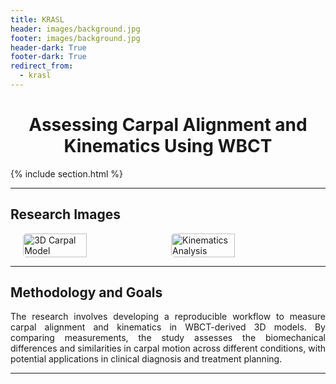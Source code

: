 ```yaml
---
title: KRASL
header: images/background.jpg
footer: images/background.jpg
header-dark: True
footer-dark: True
redirect_from:
  - krasl
---
```


<h1 style="text-align: center;">Assessing Carpal Alignment and Kinematics Using WBCT</h1>

{% include section.html %}

---

## Research Images

<div style="display: flex; flex-wrap: wrap; gap: 10px; justify-content: center;">
  <img src="url(/images/projects/krasl/img1.png)" alt="3D Carpal Model" style="width: 45%; height: auto; border-radius: 5px;">
  <img src="url(/images/projects/krasl/img4.png)" alt="Kinematics Analysis" style="width: 45%; height: auto; border-radius: 5px;">
</div>

---

## Methodology and Goals

<p style="text-align: justify;">
The research involves developing a reproducible workflow to measure carpal alignment and kinematics in WBCT-derived 3D models. By comparing measurements, the study assesses the biomechanical differences and similarities in carpal motion across different conditions, with potential applications in clinical diagnosis and treatment planning.
</p>

---